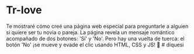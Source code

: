 # Tr-love
 Te mostraré cómo creé una página web especial para preguntarle a alguien si quiere ser tu novia o pareja. La página revela un mensaje romántico acompañado de dos botones: 'Sí' y 'No'. Pero hay una vuelta de tuerca: el botón 'No' ¡se mueve y evade el clic usando HTML, CSS y JS! 🚀
#   d i q u e s i  
 